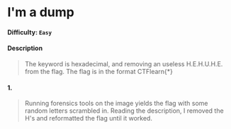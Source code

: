 # I'm a dump

#### Difficulty: <code>Easy</code>

#### Description
> The keyword is hexadecimal, and removing an useless H.E.H.U.H.E. from the flag. The flag is in the format CTFlearn{*}

#### 1. 
> Running forensics tools on the image yields the flag with some random letters scrambled in. Reading the description, I removed the H's and reformatted the flag until it worked. 